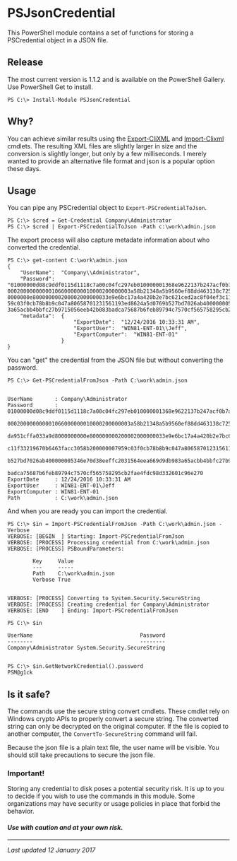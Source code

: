 # PSJsonCredential

This PowerShell module contains a set of functions for storing a PSCredential object in a JSON file. 

## Release
The most current version is 1.1.2 and is available on the PowerShell Gallery. Use PowerShell Get to install.

    PS C:\> Install-Module PSJsonCredential

## Why?
You can achieve similar results using the [Export-CliXML](http://go.microsoft.com/fwlink/?LinkId=821767) and [Import-Clixml](http://go.microsoft.com/fwlink/?LinkId=821813) cmdlets. The resulting XML files are slightly larger in size and the conversion is slightly longer, but only by a few milliseconds. I merely wanted to provide an alternative file format and json is a popular option these days.

## Usage
You can pipe any PSCredential object to `Export-PSCredentialToJson`.

    PS C:\> $cred = Get-Credential Company\Administrator
    PS C:\> $cred | Export-PSCredentialToJson -Path c:\work\admin.json

The export process will also capture metadate information about who converted the credential.

```
PS C:\> get-content C:\work\admin.json
{
    "UserName":  "Company\\Administrator",
    "Password":  "01000000d08c9ddf0115d1118c7a00c04fc297eb010000001368e9622137b247acf0b7a1a65648c8000000
000200000000001066000000010000200000003a58b21348a5b9560ef88dd463138c72561a6e1413437335da951cffa033a9d800
0000000e800000000200002000000033e9e6bc17a4a420b2e7bc621ced2ac8f04ef3c11f33219670b6463facc3058b2000000079
59c03f0cb78b8b9c047a80658701231561193ed8624a5d0769b527bd7026ab400000005346e70d38eeffc2031564eea669d9db98
3a65acbb4bbfc27b9715056eeb42b083badca75687b6feb89794c7570cf565758295cb2fae4fdc98d332601c96e270",
    "metadata":  {
                     "ExportDate":  "12/24/2016 10:33:31 AM",
                     "ExportUser":  "WIN81-ENT-01\\Jeff",
                     "ExportComputer":  "WIN81-ENT-01"
                 }
}
```
You can "get" the credential from the JSON file but without converting the password.

    PS C:\> Get-PSCredentialFromJson -Path C:\work\admin.json


    UserName       : Company\Administrator
    Password       : 01000000d08c9ddf0115d1118c7a00c04fc297eb010000001368e9622137b247acf0b7a1a65648c8000000
                     000200000000001066000000010000200000003a58b21348a5b9560ef88dd463138c72561a6e1413437335
                     da951cffa033a9d8000000000e800000000200002000000033e9e6bc17a4a420b2e7bc621ced2ac8f04ef3
                     c11f33219670b6463facc3058b200000007959c03f0cb78b8b9c047a80658701231561193ed8624a5d0769
                     b527bd7026ab400000005346e70d38eeffc2031564eea669d9db983a65acbb4bbfc27b9715056eeb42b083
                     badca75687b6feb89794c7570cf565758295cb2fae4fdc98d332601c96e270
    ExportDate     : 12/24/2016 10:33:31 AM
    ExportUser     : WIN81-ENT-01\Jeff
    ExportComputer : WIN81-ENT-01
    Path           : C:\work\admin.json

And when you are ready you can import the credential.

    PS C:\> $in = Import-PSCredentialFromJson -Path C:\work\admin.json -Verbose
    VERBOSE: [BEGIN  ] Starting: Import-PSCredentialFromJson
    VERBOSE: [PROCESS] Processing credential from C:\work\admin.json
    VERBOSE: [PROCESS] PSBoundParameters: 
		
		    Key     Value             
		    ---     -----             
		    Path    C:\work\admin.json
		    Verbose True
 

    VERBOSE: [PROCESS] Converting to System.Security.SecureString
    VERBOSE: [PROCESS] Creating credential for Company\Administrator
    VERBOSE: [END    ] Ending: Import-PSCredentialFromJson

    PS C:\> $in

    UserName                                  Password
    --------                                  --------
    Company\Administrator System.Security.SecureString

    
    PS C:\> $in.GetNetworkCredential().password
    PSM@g1ck


## Is it safe?
The commands use the secure string convert cmdlets. These cmdlet rely on Windows crypto APIs to properly convert a secure string. The converted string can only be decrypted on the original computer. If the file is copied to another computer, the `ConvertTo-SecureString` command will fail.

Because the json file is a plain text file, the user name will be visible. You should still take precautions to secure the json file.

### Important!
Storing any credential to disk poses a potential security risk. It is up to you to decide if you wish to use the commands in this module. Some organizations may have security or usage policies in place that forbid the behavior.

#### *Use with caution and at your own risk.*

---------------------

*Last updated 12 January 2017*